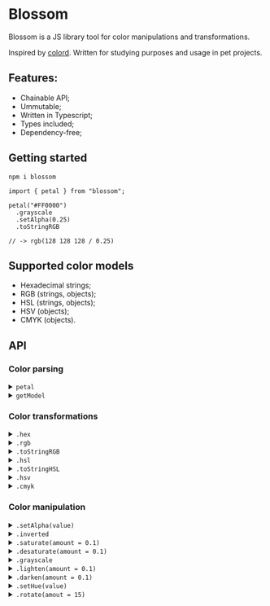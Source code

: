 # Blossom

Blossom is a JS library tool for color manipulations and transformations.

Inspired by [colord](https://github.com/omgovich/colord).
Written for studying purposes and usage in pet projects.

## Features:

- Chainable API;
- Ummutable;
- Written in Typescript;
- Types included;
- Dependency-free;

## Getting started

```
npm i blossom
```

```
import { petal } from "blossom";

petal("#FF0000")
  .grayscale
  .setAlpha(0.25)
  .toStringRGB

// -> rgb(128 128 128 / 0.25)
```

## Supported color models

- Hexadecimal strings;
- RGB (strings, objects);
- HSL (strings, objects);
- HSV (objects);
- CMYK (objects).

## API

### Color parsing

<details>
  <summary>
    <code>petal</code>
  </summary>
  
  Parses the given input and creates a new Blossom instance.

  ```js
  import { petal } from "blossom";

  // string input
  petal("#ABC");
  petal("#AABBCC");
  petal("#ADCDEF12");
  petal("rgb(100, 200, 255)");
  petal("rgba(100, 200, 255, 0.5)");
  petal("rgba(10% 20% 30% / 35%)");
  petal("hsl(180, 78%, 87%)");
  petal("hsla(180, 78%, 87%, 0.5)");
  petal("hsla(180deg 78% 87% / 50%)");

  // object input
  petal({ r: 12, g: 34, b: 56 });
  petal({ r: 12, g: 34, b: 56, a: 1 });
  petal({ h: 180, s: 50, l: 75 });
  petal({ h: 180, s: 50, l: 75, a: 1 });
  petal({ h: 180, s: 50, v: 65 });
  petal({ h: 180, s: 50, v: 65, a: 1 });
  petal({ c: 25, m: 50, k: 75, k: 100 });
  petal({ c: 25, m: 50, k: 75, k: 100, a: 1 });
  ```
</details>

<details>
  <summary>
    <code>getModel</code>
  </summary>

  Parses a color and returns a color model name of the given input.

  ```js
    import { getModel } from "blossom";

    getModel("#ADC123"); // -> "hex"
    getModel({ r: 13, g: 237, b: 162 }); // -> "rgb"
    getModel("hsl(180deg 50% 50%)"); // -> "hsl"
    getModel("Hi!"); // -> null
  ```
</details>

### Color transformations

<details>
  <summary>
    <code>.hex</code>
  </summary>

  Returns the hexadecimal representation of a color.
  Outputs the modern `#RRGGBBAA` opacity syntax for transparent colors.

  ```js
  petal("rgb(0, 255, 0)").hex; // -> "#00FF00"
  petal({ h: 300, s: 100, l: 50 }).hex; // -> "#FF00FF"
  petal({ r: 255, g: 255, b: 255, a: 0 }).hex; // -> "#FFFFFF00"
  ```
</details>

<details>
  <summary>
    <code>.rgb</code>
  </summary>

  Returns the RGB color model object of a color.

  ```js
  petal("#ff0000").rgb; // -> { r: 255, g: 0, b: 0, a: 1 }
  petal({ h: 180, s: 100, l: 50, a: 0.5 }).rgb; // -> { r: 0, g: 255, b: 255, a: 0.5 }
  ```
</details>

<details>
  <summary>
    <code>.toStringRGB</code>
  </summary>

  Returns the RGB color model string of a color.
  Outputs the modern whitespace syntax.

  ```js
  petal("#ff0000").toStringRGB; // -> "rgb(255 0 0)"
  petal({ h: 180, s: 100, l: 50, a: 0.5 }).toStringRGB; // -> "rgb(0 255 255 / 0.5)"
  ```
</details>

<details>
  <summary>
    <code>.hsl</code>
  </summary>

  Returns the HSL color space object of a color.

  ```js
  petal("#ffff00").hsl; // -> { h: 60, s: 100, l: 50, a: 1 }
  petal("rgba(0, 0, 255, 0.5)").hsl; // -> { h: 240, s: 100, l: 50, a: 0.5 }
  ```
</details>

<details>
  <summary>
    <code>.toStringHSL</code>
  </summary>

  Returns the HSL color space string of a color.
  Outputs the modern whitespace syntax.

  ```js
  petal("#ffff00").toStringHSL; // -> "hsl(60deg 100% 50%)"
  petal("rgba(0, 0, 255, 0.5)").toStringHSL; // -> "hsl(240deg 100% 50% / 0.5)"
  ```
</details>

<details>
  <summary>
    <code>.hsv</code>
  </summary>

  Returns the HSV color space object of a color.

  ```js
  petal("#ffff00").hsv; // -> { h: 60, s: 100, v: 100, a: 1 }
  petal("rgba(0, 255, 255, 0.5)").hsv; // -> { h: 180, s: 100, v: 100, a: 1 }
  ```
</details>


<details>
  <summary>
    <code>.cmyk</code>
  </summary>

  Returns the CMYK color space object of a color.

  ```js
  petal("#fffff").cmyk; // -> { c: 0, m: 0, y: 0, k: 0, a: 1 }
  petal("#555aaa").cmyk; // -> { c: 50, m: 47, y: 0, k: 33, a: 1 }
  ```
</details>

### Color manipulation

<details>
  <summary>
    <code>.setAlpha(value)</code>
  </summary>

  Changes the alpha channel value and returns a new `Blossom` instance.

  ```js
  petal("rgb(0, 0, 0)")
    .setAlpha(0.5)
    .toStringRGB; // -> "rgb(0 0 0 / 0.5)"
  ```
</details>

<details>
  <summary>
    <code>.inverted</code>
  </summary>

  Creates a new `Blossom` instance with an inverted color.

  ```js
  petal("#aabbcc")
    .inverted
    .hex; // -> "#554433"
  ```
</details>

<details>
  <summary>
    <code>.saturate(amount = 0.1)</code>
  </summary>

  Increases the HSL saturation of a color by the given amount.

  ```js
  petal("#bf4040")
    .saturate(0.25)
    .hex; // -> "#df2020"

  petal("hsl(0, 50%, 50%)")
    .saturate(0.5)
    .toStringHSL; // -> "hsl(0deg 100% 50%)"
  ```
</details>

<details>
  <summary>
    <code>.desaturate(amount = 0.1)</code>
  </summary>

  Decreases the HSL saturation of a color by the given amount.

  ```js
  petal("#df2020")
    .saturate(0.25)
    .hex; // -> "#bf4040"

  petal("hsl(0, 100%, 50%)")
    .saturate(0.5)
    .toStringHSL; // -> "hsl(0deg 50% 50%)"  
  ```
</details>

<details>
  <summary>
    <code>.grayscale</code>
  </summary>

  Creates a gray color with the same lightness as a source color.
  Same result as `.desaturate(1)`.

  ```js
  petal("#bf4040")
    .grayscale
    .hex; // -> "#808080"

  petal("hsl(0, 100%, 50%)")
    .grayscale
    .toStringHSL; // -> "hsl(0deg 0% 50%)"
  ```
</details>

<details>
  <summary>
    <code>.lighten(amount = 0.1)</code>
  </summary>

  Increases the HSL lightness of a color by the given amount.

  ```js
  petal("#000000")
    .lighten(0.5)
    .hex; // -> "#808080"

  petal("#223344")
    .lighten(0.3)
    .hex; // -> "#5580aa"

  petal("hsl(0, 50%, 50%)")
    .lighten(0.5)
    .toStringHSL; // -> "hsl(0deg 50% 100%)"
  ```
</details>

<details>
  <summary>
    <code>.darken(amount = 0.1)</code>
  </summary>

  Decreases the HSL lightness of a color by the given amount.

  ```js
  petal("#ffffff")
    .darken(0.5)
    .hex; // -> "#808080"

  petal("#5580aa")
    .darken(0.3)
    .hex; // -> "#223344"

  petal("hsl(0, 50%, 100%)")
    .lighten(0.5)
    .toStringHSL; // -> "hsl(0, 50%, 50%)"
  ```
</details>

<details>
  <summary>
    <code>.setHue(value)</code>
  </summary>

  Changes the hue value and returns a new `Blossom` instance.

  ```js
  petal("hsl(90, 50%, 50%)")
    .setHue(180)
    .toStringHSL; // -> "hsl(180deg 50% 50%)"

  petal("hsl(90, 50%, 50%)")
    .setHue(370)
    .toStringHSL; // -> "hsl(10deg 50% 50%)"
  ```
</details>

<details>
  <summary>
    <code>.rotate(amout = 15)</code>
  </summary>

  Increases the HSL hue value of a color by the given amount.

  ```js
  petal("hsl(90, 50%, 50%)")
    .rotate(90)
    .toStringHSL; // -> "hsl(180deg 50% 50%)"

  petal("hsl(90, 50%, 50%)")
    .rotate(-180)
    .toStringHSL; // -> "hsl(270deg 50% 50%)"
  ```
</details>